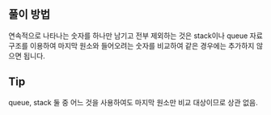 ## 풀이 방법

연속적으로 나타나는 숫자를 하나만 남기고 전부 제외하는 것은 stack이나 queue 자료구조를 이용하여 마지막 원소와 들어오려는 숫자를 비교하여 같은 경우에는 추가하지 않으면 됩니다.

## Tip

queue, stack 둘 중 어느 것을 사용하여도 마지막 원소만 비교 대상이므로 상관 없음.
